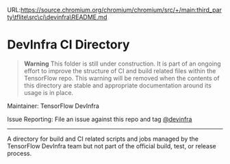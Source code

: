 URL:https://source.chromium.org/chromium/chromium/src/+/main:third_party\tflite\src\ci\devinfra\README.md
# DevInfra CI Directory

> **Warning** This folder is still under construction. It is part of an ongoing
> effort to improve the structure of CI and build related files within the
> TensorFlow repo. This warning will be removed when the contents of this
> directory are stable and appropriate documentation around its usage is in
> place.

Maintainer: TensorFlow DevInfra

Issue Reporting: File an issue against this repo and tag
[@devinfra](https://github.com/orgs/tensorflow/teams/devinfra)

********************************************************************************

A directory for build and CI related scripts and jobs managed by the TensorFlow
DevInfra team but not part of the official build, test, or release process.
